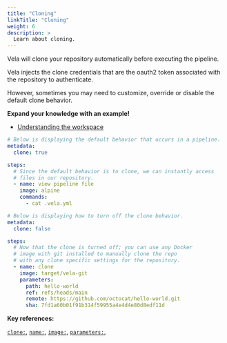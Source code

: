 ```yaml
---
title: "Cloning"
linkTitle: "Cloning"
weight: 6
description: >
  Learn about cloning.
---
```


Vela will clone your repository automatically before executing the pipeline.

Vela injects the clone credentials that are the oauth2 token associated with the repository to authenticate.

However, sometimes you may need to customize, override or disable the default clone behavior.

**Expand your knowledge with an example!**

* [Understanding the workspace](/docs/usage/workspace/)

<!-- section break -->

```yaml
# Below is displaying the default behavior that occurs in a pipeline. 
metadata:
  clone: true

steps:
  # Since the default behavior is to clone, we can instantly access
  # files in our repository.
  - name: view pipeline file
    image: alpine
    commands:
      - cat .vela.yml
```

```yaml
# Below is displaying how to turn off the clone behavior.
metadata:
  clone: false

steps:
  # Now that the clone is turned off; you can use any Docker
  # image with git installed to manually clone the repo
  # with any clone specific settings for the repository.
  - name: clone
    image: target/vela-git
    parameters:
      path: hello-world
      ref: refs/heads/main
      remote: https://github.com/octocat/hello-world.git
      sha: 7fd1a60b01f91b314f59955a4e4d4e80d8edf11d

```

<!-- section break -->

**Key references:**

[`clone:`](/docs/reference/yaml/metadata/#the-clone-key), [`name:`](/docs/reference/yaml/steps/#the-name-key), [`image:`](/docs/reference/yaml/steps/#the-image-key), [`parameters:`](/docs/reference/yaml/steps/#the-parameters-key),

